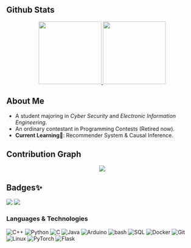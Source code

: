 <!-- ### Hi there. 👋 -->

<!--
**LyuLumos/LyuLumos** is a ✨ _special_ ✨ repository because its `README.md` (this file) appears on your GitHub profile.

Here are some ideas to get you started:

- 🔭 I’m currently working on ...
- 🌱 I’m currently learning ...
- 👯 I’m looking to collaborate on ...
- 🤔 I’m looking for help with ...
- 💬 Ask me about ...
- 📫 How to reach me: ...
- 😄 Pronouns: ...
- ⚡ Fun fact: ...
-->


## Github Stats
<p align="center">
  <a href="https://github.com/lyulumos/github-readme-stats">
    <img src="https://bad-apple-github-readme.vercel.app/api?show_bg=1&username=lyulumos&show_icons=true&line_height=27&theme=tokyonight" height="165">
  </a>
  <a href="https://github.com/lyulumos/github-readme-stats">
    <img src="https://github-readme-stats.vercel.app/api/top-langs/?username=lyulumos&layout=compact&theme=tokyonight&hide=less,SCSS,CSS"  height="165">
  </a>
</p>
  
## About Me

- A student majoring in *Cyber Security* and *Electronic Information Engineering*.
- An ordinary contestant in Programming Contests (Retired now).
- **Current Learning**🌱: Recommender System & Causal Inference.
 
## Contribution Graph
<p align="center">
  <img src="https://github-readme-activity-graph.cyclic.app/graph?username=lyulumos&theme=react-dark">
</p>

## Badges✨
[<img src="https://img.shields.io/badge/Email-NineOceans-brightgreen">](mailto:3208413453@qq.com)
![](https://visitor-badge.glitch.me/badge?page_id=lyulumos&color=brightgreen) <!--  Visitor Count -->

### Languages & Technologies
![C++](https://img.shields.io/badge/-C++-000?&logo=c%2b%2b&logoColor=00599C)
![Python](https://img.shields.io/badge/-Python-000?&logo=Python)
![C](https://img.shields.io/badge/-C-000?&logo=C)
![Java](https://img.shields.io/badge/-Java-000?&logo=Java&logoColor=007396)
![Arduino](https://img.shields.io/badge/-Arduino-000?&logo=Arduino)
![bash](https://img.shields.io/badge/-Bash-000?&logo=shell)
![SQL](https://img.shields.io/badge/-SQL-000?&logo=MySQL)
![Docker](https://img.shields.io/badge/-Docker-000?&logo=Docker)
![Git](https://img.shields.io/badge/-Git-000?&logo=Git)
![Linux](https://img.shields.io/badge/-Linux-000?&logo=Linux)
![PyTorch](https://img.shields.io/badge/-PyTorch-000?&logo=PyTorch)
![Flask](https://img.shields.io/badge/-Flask-000?&logo=Flask)




